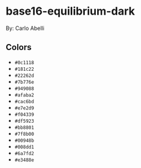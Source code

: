 # base16-equilibrium-dark

By: Carlo Abelli

## Colors

* `#0c1118`
* `#181c22`
* `#22262d`
* `#7b776e`
* `#949088`
* `#afaba2`
* `#cac6bd`
* `#e7e2d9`
* `#f04339`
* `#df5923`
* `#bb8801`
* `#7f8b00`
* `#00948b`
* `#008dd1`
* `#6a7fd2`
* `#e3488e`
